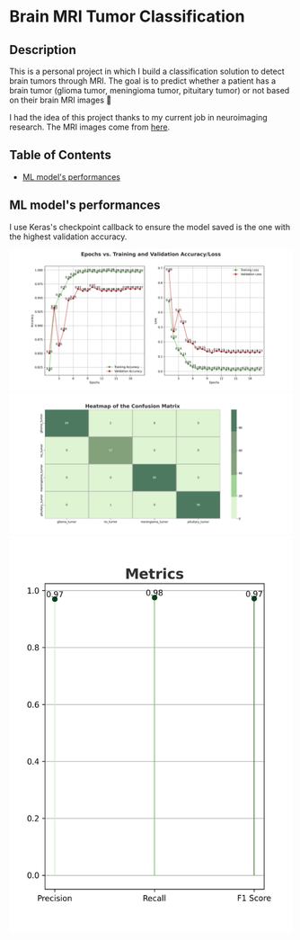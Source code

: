 # Brain MRI Tumor Classification

## Description
This is a personal project in which I build a classification solution to detect brain tumors through MRI.
The goal is to predict whether a patient has a brain tumor (glioma tumor, meningioma tumor, pituitary tumor) or not based on their brain MRI images 🩻

I had the idea of this project thanks to my current job in neuroimaging research.
The MRI images come from [here](https://github.com/sartajbhuvaji/brain-tumor-classification-dataset).

## Table of Contents
- [ML model's performances](#ml-models-performances)

## ML model's performances

I use Keras's checkpoint callback to ensure the model saved is the one with the highest validation accuracy.

![Training history](plots/history/Accuracy_Loss_2024-01-10_19-35-53.png)
![Confusion_matrix](plots/confusion/Confusion_Matrix_2024-01-10_19-35-53.png)
![Evalutaion metrics](plots/metrics/Metrics_2024-01-10_19-35-53.png)
